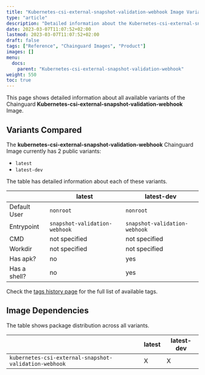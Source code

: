 ```yaml
---
title: "Kubernetes-csi-external-snapshot-validation-webhook Image Variants"
type: "article"
description: "Detailed information about the Kubernetes-csi-external-snapshot-validation-webhook Chainguard Image variants"
date: 2023-03-07T11:07:52+02:00
lastmod: 2023-03-07T11:07:52+02:00
draft: false
tags: ["Reference", "Chainguard Images", "Product"]
images: []
menu:
  docs:
    parent: "Kubernetes-csi-external-snapshot-validation-webhook"
weight: 550
toc: true
---
```


This page shows detailed information about all available variants of the Chainguard **Kubernetes-csi-external-snapshot-validation-webhook** Image.

## Variants Compared
The **kubernetes-csi-external-snapshot-validation-webhook** Chainguard Image currently has 2 public variants: 

- `latest`
- `latest-dev`

The table has detailed information about each of these variants.

|              | latest                        | latest-dev                    |
|--------------|-------------------------------|-------------------------------|
| Default User | `nonroot`                     | `nonroot`                     |
| Entrypoint   | `snapshot-validation-webhook` | `snapshot-validation-webhook` |
| CMD          | not specified                 | not specified                 |
| Workdir      | not specified                 | not specified                 |
| Has apk?     | no                            | yes                           |
| Has a shell? | no                            | yes                           |

Check the [tags history page](/chainguard/chainguard-images/reference/kubernetes-csi-external-snapshot-validation-webhook/tags_history/) for the full list of available tags.
## Image Dependencies
The table shows package distribution across all variants.

|                                                       | latest | latest-dev |
|-------------------------------------------------------|--------|------------|
| `kubernetes-csi-external-snapshot-validation-webhook` | X      | X          |

